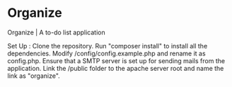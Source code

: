 # Organize

Organize | A to-do list application

Set Up :
	Clone the repository.
	Run "composer install" to install all the dependencies.
	Modify /config/config.example.php and rename it as config.php.
	Ensure that a SMTP server is set up for sending mails from the application.
	Link the /public folder to the apache server root and name the link as "organize".